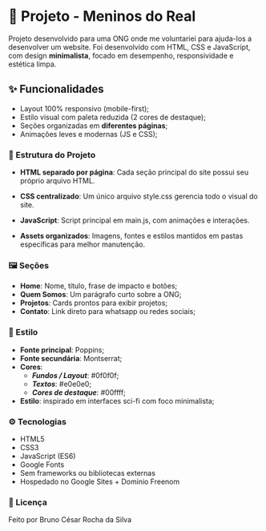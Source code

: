 # 🚀 Projeto - Meninos do Real

Projeto desenvolvido para uma ONG onde me voluntariei para ajuda-los a desenvolver um website. Foi desenvolvido com HTML, CSS e JavaScript, com design **minimalista**, focado em desempenho, responsividade e estética limpa.

## ✨ Funcionalidades

- Layout 100% responsivo (mobile-first);
- Estilo visual com paleta reduzida (2 cores de destaque);
- Seções organizadas em **diferentes páginas**;
- Animações leves e modernas (JS e CSS);

### 🧩 Estrutura do Projeto

* **HTML separado por página**: Cada seção principal do site possui seu próprio arquivo HTML.

* **CSS centralizado**: Um único arquivo style.css gerencia todo o visual do site.

* **JavaScript**: Script principal em main.js, com animações e interações.

* **Assets organizados**: Imagens, fontes e estilos mantidos em pastas específicas para melhor manutenção.

### 🖼️ Seções
* **Home**: Nome, título, frase de impacto e botões;
* **Quem Somos**: Um parágrafo curto sobre a ONG;
* **Projetos**: Cards prontos para exibir projetos;
* **Contato**: Link direto para whatsapp ou redes sociais;

### 🎨 Estilo
* **Fonte principal**: Poppins;
* **Fonte secundária**: Montserrat;
* **Cores**: 
   * ***Fundos / Layout***: #0f0f0f;
   * ***Textos***: #e0e0e0;
   * ***Cores de destaque***: #00ffff;
* **Estilo**: inspirado em interfaces sci-fi com foco minimalista;

### ⚙️ Tecnologias
* HTML5
* CSS3
* JavaScript (ES6)
* Google Fonts
* Sem frameworks ou bibliotecas externas
* Hospedado no Google Sites + Dominio Freenom

### 📄 Licença
Feito por Bruno César Rocha da Silva
